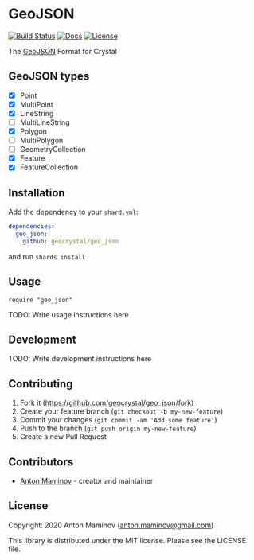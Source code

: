 # GeoJSON

[![Build Status](https://travis-ci.org/geocrystal/geo_json.svg?branch=master)](https://travis-ci.org/geocrystal/geo_json)
[![Docs](https://img.shields.io/badge/docs-available-brightgreen.svg)](https://geocrystal.github.io/geo_json/)
[![License](https://img.shields.io/github/license/geocrystal/geo_json.svg)](https://github.com/geocrystal/geo_json/blob/master/LICENSE)

The [GeoJSON](https://tools.ietf.org/html/rfc7946) Format for Crystal

## GeoJSON types

- [x] Point
- [x] MultiPoint
- [x] LineString
- [ ] MultiLineString
- [x] Polygon
- [ ] MultiPolygon
- [ ] GeometryCollection
- [x] Feature
- [x] FeatureCollection

## Installation

Add the dependency to your `shard.yml`:

```yaml
dependencies:
  geo_json:
    github: geocrystal/geo_json
```

and run `shards install`

## Usage

```crystal
require "geo_json"
```

TODO: Write usage instructions here

## Development

TODO: Write development instructions here

## Contributing

1. Fork it (<https://github.com/geocrystal/geo_json/fork>)
2. Create your feature branch (`git checkout -b my-new-feature`)
3. Commit your changes (`git commit -am 'Add some feature'`)
4. Push to the branch (`git push origin my-new-feature`)
5. Create a new Pull Request

## Contributors

- [Anton Maminov](https://github.com/mamantoha) - creator and maintainer

## License

Copyright: 2020 Anton Maminov (anton.maminov@gmail.com)

This library is distributed under the MIT license. Please see the LICENSE file.
